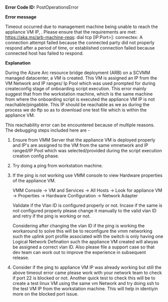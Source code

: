 **Error Code ID:** PostOperationsError

**Error message**
  
 Timeout occurred due to management machine being unable to reach the appliance VM IP, <IP>. Please ensure that the requirements are met: https://aka.ms/arb-machine-reqs: dial tcp [IP:Port>]: connectex: A connection attempt failed because the connected party did not properly respond after a period of time, or established connection failed because connected host has failed to respond.

**Explanation**

During the Azure Arc resource bridge deployment (ARB) on a SCVMM managed datacenter, a VM is created. This VM is assigned an IP from the VM Network and IP ranges/ Ip Pool which was used prompted for during createconfig stage of onboarding script execution. This error mainly suggest that from the workstation machine, which is the same machine from where the onboarding script is executed the appliance VM IP is not reachable/pingabble.
This IP should be reachable as we as during the process we do ftp so as to download one test file which is within the appliance VM.

This reachability error can be encountered because of multiple reasons. The debugging steps included here are -

1) Ensure from VMM Server that the appliance VM is deployed properly and IP's are assigned to the VM from the same vmnetwork and IP ranged/IP Pool which was selected/provided during the script execution creation config phase.
2) Try  doing a ping <appliance VM Ip> from workstation machine.
3) If the ping is not working use VMM console to view Hardware properties of the appliance VM.
   
   VMM Console -> VM and Services -> All Hosts -> Look for appliance VM -> Properties -> Hardware Configuration -> Network Adapter
   
   Validate if the Vlan ID is configured properly or not.
   Incase if the same is not configured properly please change it manually to the valid vlan ID and retry if the ping is working or not.

   Considering after changing the vlan ID if the ping is working the workaround to solve this will be to reconfigure the vmm networking such the uplink port profile associated with the switch is only having one Logical Network Defination such the appliance VM created will alwyas be assigned a correct vlan ID. Also please file a support case so that dev team can work out to improve the experience in subsequent release.

5) Consider if the ping to appliance VM IP was already working but still the above timeout error came please work with your network team to check if port 22 is blocked or not.
   Another quick test to check this will be to create a test linux VM using the same vm Network and try doing ssh to the test VM IP from the workstation machine. This will help in identiyin more on the blocked port issue.
